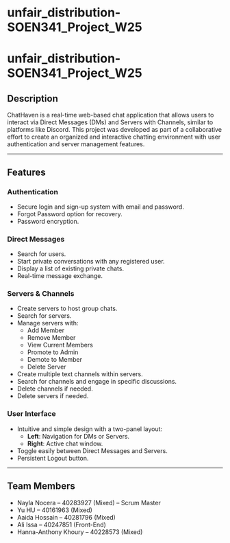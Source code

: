 # unfair_distribution-SOEN341_Project_W25

# unfair_distribution-SOEN341_Project_W25

## Description
ChatHaven is a real-time web-based chat application that allows users to interact via Direct Messages (DMs) and Servers with Channels, similar to platforms like Discord. This project was developed as part of a collaborative effort to create an organized and interactive chatting environment with user authentication and server management features.

---

## Features

### Authentication
- Secure login and sign-up system with email and password.
- Forgot Password option for recovery.
- Password encryption.

### Direct Messages
- Search for users.
- Start private conversations with any registered user.
- Display a list of existing private chats.
- Real-time message exchange.

### Servers & Channels
- Create servers to host group chats.
- Search for servers.
- Manage servers with:
  - Add Member
  - Remove Member
  - View Current Members
  - Promote to Admin
  - Demote to Member
  - Delete Server
- Create multiple text channels within servers.
- Search for channels and engage in specific discussions.
- Delete channels if needed.
- Delete servers if needed.

### User Interface
- Intuitive and simple design with a two-panel layout:
  - **Left**: Navigation for DMs or Servers.
  - **Right**: Active chat window.
- Toggle easily between Direct Messages and Servers.
- Persistent Logout button.

---

## Team Members
- Nayla Nocera – 40283927 (Mixed) – Scrum Master
- Yu HU – 40161963 (Mixed)
- Aaida Hossain – 40281796 (Mixed)
- Ali Issa – 40247851 (Front-End)
- Hanna-Anthony Khoury – 40228573 (Mixed)

